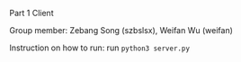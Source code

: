 Part 1 Client

Group member:
Zebang Song (szbslsx), Weifan Wu (weifan)

Instruction on how to run: run `python3 server.py`